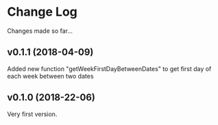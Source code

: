 # Change Log
Changes made so far...

## v0.1.1 (2018-04-09)
Added new function "getWeekFirstDayBetweenDates" to get first day of each week between two dates

## v0.1.0 (2018-22-06)
Very first version.